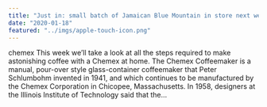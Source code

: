 ```yaml
---
title: "Just in: small batch of Jamaican Blue Mountain in store next week"
date: "2020-01-18"
featured: "../imgs/apple-touch-icon.png"
---
```


chemex This week we’ll take a look at all the steps required to make astonishing coffee with a Chemex at home. The Chemex Coffeemaker is a manual, pour-over style glass-container coffeemaker that Peter Schlumbohm invented in 1941, and which continues to be manufactured by the Chemex Corporation in Chicopee, Massachusetts. In 1958, designers at the Illinois Institute of Technology said that the…